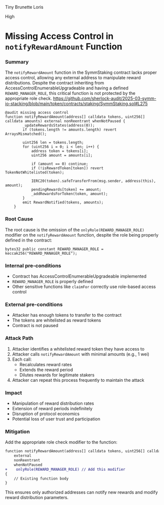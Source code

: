 Tiny Brunette Loris

High

# Missing Access Control in `notifyRewardAmount` Function



### Summary
The `notifyRewardAmount` function in the SymmStaking contract lacks proper access control, allowing any external address to manipulate reward distributions. Despite the contract inheriting from AccessControlEnumerableUpgradeable and having a defined `REWARD_MANAGER_ROLE`, this critical function is not protected by the appropriate role check.
https://github.com/sherlock-audit/2025-03-symm-io-stacking/blob/main/token/contracts/staking/SymmStaking.sol#L275
```solidity
@audit missing access control
function notifyRewardAmount(address[] calldata tokens, uint256[] calldata amounts) external nonReentrant whenNotPaused {
		_updateRewardsStates(address(0));
		if (tokens.length != amounts.length) revert ArraysMismatched();

		uint256 len = tokens.length;
		for (uint256 i = 0; i < len; i++) {
			address token = tokens[i];
			uint256 amount = amounts[i];

			if (amount == 0) continue;
			if (!isRewardToken[token]) revert TokenNotWhitelisted(token);

			IERC20(token).safeTransferFrom(msg.sender, address(this), amount);
			pendingRewards[token] += amount;
			_addRewardsForToken(token, amount);
		}
		emit RewardNotified(tokens, amounts);
	}
```
### Root Cause
The root cause is the omission of the `onlyRole(REWARD_MANAGER_ROLE)` modifier on the `notifyRewardAmount` function, despite the role being properly defined in the contract:
```solidity
bytes32 public constant REWARD_MANAGER_ROLE = keccak256("REWARD_MANAGER_ROLE");
```

### Internal pre-conditions
- Contract has AccessControlEnumerableUpgradeable implemented
- `REWARD_MANAGER_ROLE` is properly defined
- Other sensitive functions like `claimFor` correctly use role-based access control

### External pre-conditions
- Attacker has enough tokens to transfer to the contract
- The tokens are whitelisted as reward tokens
- Contract is not paused

### Attack Path
1. Attacker identifies a whitelisted reward token they have access to
2. Attacker calls `notifyRewardAmount` with minimal amounts (e.g., 1 wei)
3. Each call:
   - Recalculates reward rates
   - Extends the reward period
   - Dilutes rewards for legitimate stakers
4. Attacker can repeat this process frequently to maintain the attack

### Impact

- Manipulation of reward distribution rates
- Extension of reward periods indefinitely
- Disruption of protocol economics
- Potential loss of user trust and participation



### Mitigation
Add the appropriate role check modifier to the function:

```diff
function notifyRewardAmount(address[] calldata tokens, uint256[] calldata amounts) 
    external 
    nonReentrant 
    whenNotPaused
+    onlyRole(REWARD_MANAGER_ROLE) // Add this modifier
{
    // Existing function body
}
```

This ensures only authorized addresses can notify new rewards and modify reward distribution parameters.



